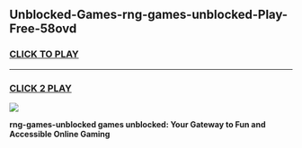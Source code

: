 
## Unblocked-Games-rng-games-unblocked-Play-Free-58ovd
<h3>
<a href="https://premium76.site?title=rng-games-unblocked&ref=23A">CLICK TO PLAY</a></h3>
<hr>

<h3>
<a href="https://premium76.site?title=rng-games-unblocked&ref=23A">CLICK 2 PLAY</a>
  
</h3>

<a href="https://premium76.site?title=rng-games-unblocked&ref=23A"><img src="https://clearcache.store/games.png"></a>


**rng-games-unblocked games unblocked: Your Gateway to Fun and Accessible Online Gaming**
